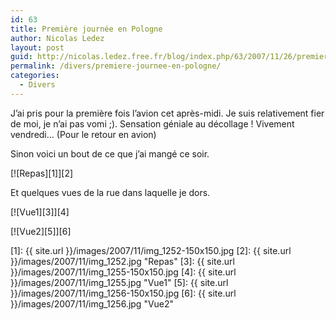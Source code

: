 ```yaml
---
id: 63
title: Première journée en Pologne
author: Nicolas Ledez
layout: post
guid: http://nicolas.ledez.free.fr/blog/index.php/63/2007/11/26/premiere-journee-en-pologne/
permalink: /divers/premiere-journee-en-pologne/
categories:
  - Divers
---
```

J&rsquo;ai pris pour la première fois l&rsquo;avion cet après-midi. Je suis relativement fier de moi, je n&rsquo;ai pas vomi ;). Sensation géniale au décollage ! Vivement vendredi&#8230; (Pour le retour en avion)

Sinon voici un bout de ce que j’ai mangé ce soir.

[![Repas][1]][2]

Et quelques vues de la rue dans laquelle je dors.

[![Vue1][3]][4]

[![Vue2][5]][6]

 [1]: {{ site.url }}/images/2007/11/img_1252-150x150.jpg
 [2]: {{ site.url }}/images/2007/11/img_1252.jpg "Repas"
 [3]: {{ site.url }}/images/2007/11/img_1255-150x150.jpg
 [4]: {{ site.url }}/images/2007/11/img_1255.jpg "Vue1"
 [5]: {{ site.url }}/images/2007/11/img_1256-150x150.jpg
 [6]: {{ site.url }}/images/2007/11/img_1256.jpg "Vue2"
